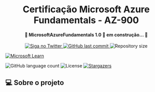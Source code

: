 <h1 align="center"> Certificação Microsoft Azure Fundamentals - AZ-900 </h1>

<h4 align="center"> 
	🚧 MicrosoftAzureFundamentals 1.0 🚀 em construção... 🚧
</h4>


<p align="center">
  <a href="https://msftstudentcert.cloudreadyskills.com">
    <img alt="Siga no Twitter" src="https://img.shields.io/badge/Cloud%20Ready%20Skills-Link-brightgreen?style=plastic">
  </a>


  <a href="https://github.com/ProfCastello/AZ900/commits/main">
    <img alt="GitHub last commit" src="https://img.shields.io/github/last-commit/ProfCastello/AZ900">
  </a>


  <img alt="Repository size" src="https://img.shields.io/github/repo-size/ProfCastello/AZ900">

[![Microsoft Learn](https://img.shields.io/badge/Microsoft%20Learn-Link-brightgreen?style=plastic)](https://learn.microsoft.com/pt-br/certifications/exams/az-900/)


  <img alt="GitHub language count" src="https://img.shields.io/github/languages/count/tgmarinho/nlw1?color=%2304D361">


  	
	
  

  <img alt="License" src="https://img.shields.io/badge/license-MIT-brightgreen">
   <a href="https://github.com/tgmarinho/nlw1/stargazers">
    <img alt="Stargazers" src="https://img.shields.io/github/stars/tgmarinho/nlw1?style=social">
  </a>
</p>


</p>

## 💻 Sobre o projeto
